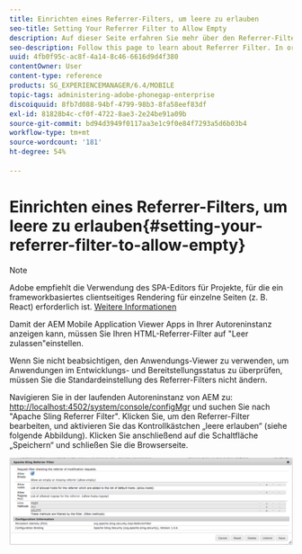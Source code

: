 ```yaml
---
title: Einrichten eines Referrer-Filters, um leere zu erlauben
seo-title: Setting Your Referrer Filter to Allow Empty
description: Auf dieser Seite erfahren Sie mehr über den Referrer-Filter. Damit der AEM Mobile Application Viewer Apps in Ihrer Autoreninstanz anzeigen kann, müssen Sie Ihren HTML-Referrer-Filter auf "Leer zulassen"einstellen.
seo-description: Follow this page to learn about Referrer Filter. In order to allow the AEM Mobile Application Viewer to view apps on your Author instance, you'll need to set your HTML referrer filter to 'allow empty'.
uuid: 4fb0f95c-ac8f-4a14-8c46-6616d9d4f380
contentOwner: User
content-type: reference
products: SG_EXPERIENCEMANAGER/6.4/MOBILE
topic-tags: administering-adobe-phonegap-enterprise
discoiquuid: 8fb7d088-94bf-4799-98b3-8fa58eef83df
exl-id: 81828b4c-cf0f-4722-8ae3-2e24be91a09b
source-git-commit: bd94d3949f0117aa3e1c9f0e84f7293a5d6b03b4
workflow-type: tm+mt
source-wordcount: '181'
ht-degree: 54%

---
```


# Einrichten eines Referrer-Filters, um leere zu erlauben{#setting-your-referrer-filter-to-allow-empty}

>[!NOTE]
>
>Adobe empfiehlt die Verwendung des SPA-Editors für Projekte, für die ein frameworkbasiertes clientseitiges Rendering für einzelne Seiten (z. B. React) erforderlich ist. [Weitere Informationen](/help/sites-developing/spa-overview.md)

Damit der AEM Mobile Application Viewer Apps in Ihrer Autoreninstanz anzeigen kann, müssen Sie Ihren HTML-Referrer-Filter auf &quot;Leer zulassen&quot;einstellen.

Wenn Sie nicht beabsichtigen, den Anwendungs-Viewer zu verwenden, um Anwendungen im Entwicklungs- und Bereitstellungsstatus zu überprüfen, müssen Sie die Standardeinstellung des Referrer-Filters nicht ändern.

Navigieren Sie in der laufenden Autoreninstanz von AEM zu: [http://localhost:4502/system/console/configMgr](http://localhost:4502/system/console/configMgr) und suchen Sie nach &quot;Apache Sling Referrer Filter&quot;. Klicken Sie, um den Referrer-Filter bearbeiten, und aktivieren Sie das Kontrollkästchen „leere erlauben“ (siehe folgende Abbildung). Klicken Sie anschließend auf die Schaltfläche „Speichern“ und schließen Sie die Browserseite.

![Referrer-Filtereinstellungen](assets/chlimage_1-106.png)
